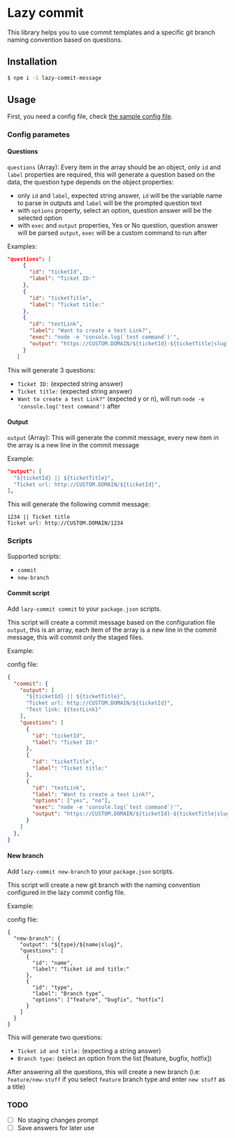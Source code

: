 # Lazy commit

This library helps you to use commit templates and a specific git branch naming convention based on questions.

## Installation

``` bash
$ npm i -S lazy-commit-message
```

## Usage

First, you need a config file, check [the sample config file](config.sample.json).

### Config parametes

#### Questions

`questions` (Array): Every item in the array should be an object, only `id` and `label` properties are required, this will generate a question based on the data, the question type depends on the object properties:
  - only `id` and `label`, expected string answer, `id` will be the variable name to parse in outputs and `label` will be the prompted question text
  - with `options` property, select an option, question answer will be the selected option
  - with `exec` and `output` properties, Yes or No question, question answer will be parsed `output`, `exec` will be a custom command to run after
 
 Examples:
 ``` json
 "questions": [
      {
        "id": "ticketId",
        "label": "Ticket ID:"
      },
      {
        "id": "ticketTitle",
        "label": "Ticket title:"
      },
      {
        "id": "testLink",
        "label": "Want to create a test Link?",
        "exec": "node -e 'console.log(`test command`)'",
        "output": "https://CUSTOM.DOMAIN/${ticketId}-${ticketTitle|slug|limit:32}/"
      }
    ]
```

This will generate 3 questions:

  - `Ticket ID:` (expected string answer)
  - `Ticket title:` (expected string answer)
  - `Want to create a test Link?"` (expected y or n), will run `node -e 'console.log('test command')` after

#### Output

`output` (Array): This will generate the commit message, every new item in the array is a new line in the commit message

Example:

``` json
"output": [
  "${ticketId} || ${ticketTitle}",
  "Ticket url: http://CUSTOM.DOMAIN/${ticketId}",
],
```

This will generate the following commit message:

```
1234 || Ticket title
Ticket url: http://CUSTOM.DOMAIN/1234
```

### Scripts


Supported scripts:

- `commit`
- `new-branch`

#### Commit script

Add `lazy-commit commit` to your `package.json` scripts.

This script will create a commit message based on the configuration file `output`, this is an array, each item of the array is a new line in the commit message, this will commit only the staged files.

Example:

config file:
``` json
{
  "commit": {
    "output": [
      "${ticketId} || ${ticketTitle}",
      "Ticket url: http://CUSTOM.DOMAIN/${ticketId}",
      "Test link: ${testLink}"
    ],
    "questions": [
      {
        "id": "ticketId",
        "label": "Ticket ID:"
      },
      {
        "id": "ticketTitle",
        "label": "Ticket title:"
      },
      {
        "id": "testLink",
        "label": "Want to create a test Link?",
        "options": ["yes", "no"],
        "exec": "node -e 'console.log(`test command`)'",
        "output": "https://CUSTOM.DOMAIN/${ticketId}-${ticketTitle|slug|limit:32}/"
      }
    ]
  },
}
```

#### New branch

Add `lazy-commit new-branch` to your `package.json` scripts.

This script will create a new git branch with the naming convention configured in the lazy commit config file.

Example:

config file:
```
{
  "new-branch": {
    "output": "${type}/${name|slug}",
    "questions": [
      {
        "id": "name",
        "label": "Ticket id and title:"
      },
      {
        "id": "type",
        "label": "Branch type",
        "options": ["feature", "bugfix", "hotfix"]
      }
    ]
  }
}
```

This will generate two questions:
  - `Ticket id and title:` (expecting a string answer)
  - `Branch type:` (select an option from the list [feature, bugfix, hotfix])
  
After answering all the questions, this will create a new branch (i.e: `feature/new-stuff` if you select `feature` branch type and enter `new stuff` as a title)

### TODO

- [ ] No staging changes prompt
- [ ] Save answers for later use
